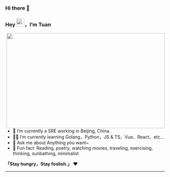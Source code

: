 ### Hi there 👋

### Hey <img src="https://media.giphy.com/media/hvRJCLFzcasrR4ia7z/giphy.gif" width="25px">，I’m Tuan


<img src="https://github.com/anzhihe/anzhihe/blob/main/.github/workflows/Le Petit Prince.gif" width="500" height="300" align="right">

- 🤖 I’m currently a SRE working in Beijing, China.
- 👨‍💻 I’m currently learning Golang，Python，JS & TS、Vue、React，etc...
- 💬 Ask me about Anything you want~
- 🎣 Fun fact: Reading, poetry, watching movies, traveling, exercising, thinking, sunbathing, minimalist

**「Stay hungry，Stay foolish.」** ❤️ 

<hr/>
